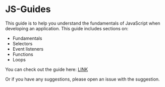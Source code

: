 # JS-Guides

This guide is to help you understand the fundamentals of JavaScript when developing an application.
This guide includes sections on:
- Fundamentals
- Selectors
- Event listeners
- Functions
- Loops

You can check out the guide here: [LINK](https://19wdwu02.github.io/JS-Guides/)

Or if you have any suggestions, please open an issue with the suggestion.
